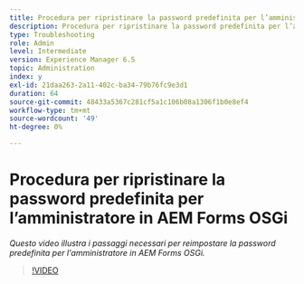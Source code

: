 ```yaml
---
title: Procedura per ripristinare la password predefinita per l’amministratore in AEM Forms OSGi
description: Procedura per ripristinare la password predefinita per l’amministratore in AEM Forms OSGi
type: Troubleshooting
role: Admin
level: Intermediate
version: Experience Manager 6.5
topic: Administration
index: y
exl-id: 21daa263-2a11-402c-ba34-79b76fc9e3d1
duration: 64
source-git-commit: 48433a5367c281cf5a1c106b08a1306f1b0e8ef4
workflow-type: tm+mt
source-wordcount: '49'
ht-degree: 0%

---
```


# Procedura per ripristinare la password predefinita per l’amministratore in AEM Forms OSGi

*Questo video illustra i passaggi necessari per reimpostare la password predefinita per l&#39;amministratore in AEM Forms OSGi.*

>[!VIDEO](https://video.tv.adobe.com/v/3417713?quality=12&learn=on&captions=ita)

